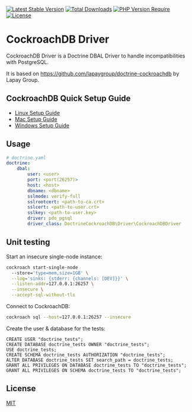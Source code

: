 [![Latest Stable Version](http://poser.pugx.org/fwolfsjaeger/doctrine-cockroachdb/v)](https://packagist.org/packages/fwolfsjaeger/doctrine-cockroachdb)
[![Total Downloads](http://poser.pugx.org/fwolfsjaeger/doctrine-cockroachdb/downloads)](https://packagist.org/packages/fwolfsjaeger/doctrine-cockroachdb)
[![PHP Version Require](http://poser.pugx.org/fwolfsjaeger/doctrine-cockroachdb/require/php)](https://packagist.org/packages/fwolfsjaeger/doctrine-cockroachdb)
[![License](http://poser.pugx.org/fwolfsjaeger/doctrine-cockroachdb/license)](https://packagist.org/packages/fwolfsjaeger/doctrine-cockroachdb)

# CockroachDB Driver

CockroachDB Driver is a Doctrine DBAL Driver to handle incompatibilities with PostgreSQL.

It is based on https://github.com/lapaygroup/doctrine-cockroachdb by Lapay Group.

## CockroachDB Quick Setup Guide

- [Linux Setup Guide](https://www.cockroachlabs.com/docs/stable/install-cockroachdb-linux.html)
- [Mac Setup Guide](https://www.cockroachlabs.com/docs/v23.1/install-cockroachdb-mac)
- [Windows Setup Guide](https://www.cockroachlabs.com/docs/v23.1/install-cockroachdb-windows)

## Usage

```yaml
# doctrine.yaml
doctrine:
    dbal:
        user: <user>
        port: <port(26257)>
        host: <host>
        dbname: <dbname>
        sslmode: verify-full
        sslrootcert: <path-to-ca.crt>
        sslcert: <path-to-user.crt>
        sslkey: <path-to-user.key>
        driver: pdo_pgsql
        driver_class: DoctrineCockroachDB\Driver\CockroachDBDriver
```

## Unit testing
Start an insecure single-node instance:
```sh
cockroach start-single-node
  --store='type=mem,size=1GB' \
  --log='sinks: {stderr: {channels: [DEV]}}' \
  --listen-addr=127.0.0.1:26257 \
  --insecure \
  --accept-sql-without-tls
```

Connect to CockroachDB:
```sh
cockroach sql --host=127.0.0.1:26257 --insecure
```

Create the user & database for the tests:
```postgresql
CREATE USER "doctrine_tests";
CREATE DATABASE doctrine_tests OWNER "doctrine_tests";
USE doctrine_tests;
CREATE SCHEMA doctrine_tests AUTHORIZATION "doctrine_tests";
ALTER DATABASE doctrine_tests SET search_path = doctrine_tests;
GRANT ALL PRIVILEGES ON DATABASE doctrine_tests TO "doctrine_tests";
GRANT ALL PRIVILEGES ON SCHEMA doctrine_tests TO "doctrine_tests";
```

## License

[MIT](https://choosealicense.com/licenses/mit/)
